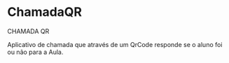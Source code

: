 # ChamadaQR


CHAMADA QR

Aplicativo de chamada que através de um QrCode responde se o aluno foi ou não para a Aula. 


